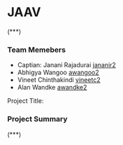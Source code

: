 # JAAV
(***)
### Team Memebers 
- Captian: Janani Rajadurai [jananir2](jananir2@illinois.edu)
- Abhigya Wangoo [awangoo2](awangoo2@illinois.edu)
- Vineet Chinthakindi [vineetc2](vineetc2@illinois.edu)
- Alan Wandke [awandke2](awandke2@illinois.edu)

Project Title: 

### Project Summary
(***)


